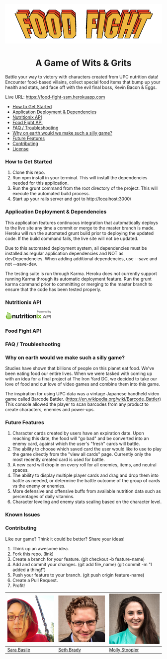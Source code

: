 # ![pageres](app/client/images/food_fight_logo.png)

# <center> A Game of Wits & Grits

Battle your way to victory with characters created from UPC nutrition data!
Encounter food-based villains, collect special food items that bump up your health and stats, and face off with the evil final boss, Kevin Bacon & Eggs.

Live URL: https://food-fight-ssm.herokuapp.com

- [How to Get Started](#How-to-Get-Started)
- [Application Deployment & Dependencies](#Application-Deployment-&-Dependencies)
- [Nutritionix API](#Nutritionix-API)
- [Food Fight API](#Food-Fight-API)
- [FAQ / Troubleshooting](#FAQ-/-Troubleshooting)
- [Why on earth would we make such a silly game?](#Why-on-earth-would-we-make-such-a-silly-game?)
- [Future Features](#Future-Features)
- [Contributing](#contributing)
- [License](#license)


### How to Get Started

1. Clone this repo.
2. Run npm install in your terminal. This will install the dependencies needed for this application.
3. Run the grunt command from the root directory of the project. This will execute the automated build process.
4. Start up your rails server and got to http://localhost:3000/


### Application Deployment & Dependencies

This application features continuous integration that automatically deploys to the live site any time a commit or merge to the master branch is made. Heroku will run the automated grunt build prior to deploying the updated code. If the build command fails, the live site will not be updated.

Due to this automated deployment system, all dependencies must be installed as regular application dependencies and NOT as devDependencies. When adding additional dependencies, use --save and not --save-dev.

The testing suite is run through Karma. Heroku does not currently support running Karma through its automatic deployment feature. Run the grunt karma command prior to committing or merging to the master branch to ensure that the code has been tested properly.


### Nutritionix API
![pageres](app/client/images/poweredby_nutritionix_api.png)



### Food Fight API


### FAQ / Troubleshooting

### Why on earth would we make such a silly game?

Studies have shown that billions of people on this planet eat food. We've been eating food our entire lives. When we were tasked with coming up with an idea for a final project at The Iron Yard DC, we decided to take our love of food and our love of video games and combine them into this game.

The inspiration for using UPC data was a vintage Japanese handheld video game called Barcode Battler. (https://en.wikipedia.org/wiki/Barcode_Battler) This console allowed the player to scan barcodes from any product to create characters, enemies and power-ups.


### Future Features
1. Character cards created by users have an expiration date. Upon reaching this date, the food will "go bad" and be converted into an enemy card, against which the user's "fresh" cards will battle.
2. The ability to choose which saved card the user would like to use to play the game directly from the "view all cards" page. Currently only the most recently created card is used for battle.
3. A new card will drop in on every roll for all enemies, items, and neutral spaces.
4. The ability to display multiple player cards and drag and drop them into battle as needed, or determine the battle outcome of the group of cards vs the enemy or enemies.
5. More defensive and offensive buffs from available nutrition data such as percentages of daily vitamins.
6. Character leveling and enemy stats scaling based on the character level.


### Known Issues


### Contributing

Like our game? Think it could be better? Share your ideas!
1. Think up an awesome idea.
2. Fork this repo. (link)
3. Create a branch for your feature. (git checkout -b feature-name)
4. Add and commit your changes. (git add file_name) (git commit -m "I added a thing!")
5. Push your feature to your branch. (git push origin feature-name)
6. Create a Pull Request.
7. Profit!


[![Sara Basile](app/client/images/sara_pic.jpg)](https://github.com/WatchTheGap) | [![Seth Brady](app/client/images/seth.jpg)](http://www.sethgabrielbrady.com) | [![Molly Stoopler](app/client/images/molly_pic.png)](https://github.com/mstoople532)
---|---|---
[Sara Basile](https://github.com/WatchTheGap) | [Seth Brady](http://www.sethgabrielbrady.com) | [Molly Stoopler](https://github.com/mstoople532)
